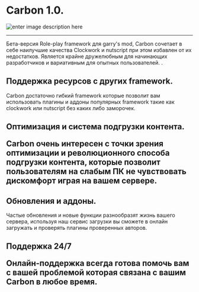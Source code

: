 
<h1 id="Carbon.">Carbon 1.0.</h1>
<p><img src="http://cdn.teamandroid.com/wp-content/uploads/2013/12/XzinYIT1.png" alt="enter image description here">


----------


Бета-версия Role-play framework для garry's mod, 
Carbon сочетает в себе наилучшие качества Сlockwork и nutscript при этом избавлен от их недостатков. 
Является крайне дружелюбным для начинающих разработчиков и вариативным для опытных пользователей.
 .</strong></p>
<h2 id="2">Поддержка ресурсов с других framework.</h2>
Carbon достаточно гибкий framework которые позволит вам использовать плагины и аддоны популярных framework такие как clockwork или nutscript без каких либо заморочек.
<h2 id="5.">Оптимизация и система подгрузки контента.

Carbon очень интересен с точки зрения оптимизации и революционного способа подгрузки контента, которые позволит пользователям на слабым ПК не чувствовать дискомфорт играя на вашем сервере.

<h2 id="3">Обновления и аддоны.</h2>
Частые обновления и новые функции разнообразят жизнь вашего сервера, используя наш сервис загрузки вы сможете в онлайн загружать и проверять плагины проверенных авторов.

<h2 id="4">Поддержка 24/7

Онлайн-поддержка всегда готова помочь вам с вашей проблемой которая связана с вашим Carbon в любое время.

